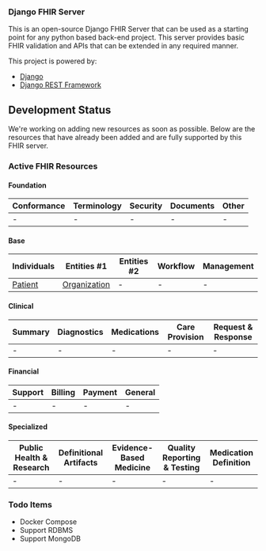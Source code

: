 ### Django FHIR Server

This is an open-source Django FHIR Server that can be used as a starting point for any python based back-end project. This server provides basic FHIR validation and APIs that can be extended in any required manner.

This project is powered by:

- [Django](https://www.djangoproject.com/)
- [Django REST Framework](https://www.django-rest-framework.org/)

## Development Status

We're working on adding new resources as soon as possible. Below are the resources that have already been added and are fully supported by this FHIR server.

### Active FHIR Resources

#### Foundation

| Conformance | Terminology | Security | Documents | Other |
| ----------- | ----------- | -------- | --------- | ----- |
| -           | -           | -        | -         | -     |

#### Base

| Individuals                                 | Entities #1                                           | Entities #2 | Workflow | Management |
| ------------------------------------------- | ----------------------------------------------------- | ----------- | -------- | ---------- |
| [Patient](http://hl7.org/fhir/patient.html) | [Organization](http://hl7.org/fhir/organization.html) | -           | -        | -          |

#### Clinical

| Summary | Diagnostics | Medications | Care Provision | Request & Response |
| ------- | ----------- | ----------- | -------------- | ------------------ |
| -       | -           | -           | -              | -                  |

#### Financial

| Support | Billing | Payment | General |
| ------- | ------- | ------- | ------- |
| -       | -       | -       | -       |

#### Specialized

| Public Health & Research | Definitional Artifacts | Evidence-Based Medicine | Quality Reporting & Testing | Medication Definition |
| ------------------------ | ---------------------- | ----------------------- | --------------------------- | --------------------- |
| -                        | -                      | -                       | -                           | -                     |

### Todo Items

- Docker Compose
- Support RDBMS
- Support MongoDB
